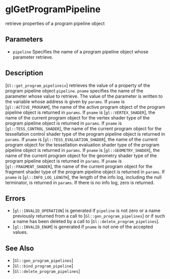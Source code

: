 # glGetProgramPipeline
retrieve properties of a program pipeline object

## Parameters
- `pipeline`
  Specifies the name of a program pipeline object whose parameter
  retrieve.

## Description
[`Gl::get_program_pipelineiv`] retrieves the value of a property of
  the program pipeline object `pipeline`. `pname` specifies the name of
  the parameter whose value to retrieve. The value of the parameter is
  written to the variable whose address is given by `params`.
If `pname` is [`gl::ACTIVE_PROGRAM`], the name of the active program
  object of the program pipeline object is returned in `params`.
If `pname` is [`gl::VERTEX_SHADER`], the name of the current program
  object for the vertex shader type of the program pipeline object is
  returned in `params`.
If `pname` is [`gl::TESS_CONTROL_SHADER`], the name of the current
  program object for the tessellation control shader type of the program
  pipeline object is returned in `params`.
If `pname` is [`gl::TESS_EVALUATION_SHADER`], the name of the current
  program object for the tessellation evaluation shader type of the
  program pipeline object is returned in `params`.
If `pname` is [`gl::GEOMETRY_SHADER`], the name of the current program
  object for the geometry shader type of the program pipeline object is
  returned in `params`.
If `pname` is [`gl::FRAGMENT_SHADER`], the name of the current program
  object for the fragment shader type of the program pipeline object is
  returned in `params`.
If `pname` is [`gl::INFO_LOG_LENGTH`], the length of the info log,
  including the null terminator, is returned in `params`. If there is no
  info log, zero is returned.

## Errors
- [`gl::INVALID_OPERATION`] is generated if `pipeline` is not zero or a
  name previously returned from a call to [`Gl::gen_program_pipelines`]
  or if such a name has been deleted by a call to
  [`Gl::delete_program_pipelines`].
- [`gl::INVALID_ENUM`] is generated if `pname` is not one of the
  accepted values.

## See Also
- [`Gl::gen_program_pipelines`]
- [`Gl::bind_program_pipeline`]
- [`Gl::delete_program_pipelines`]
